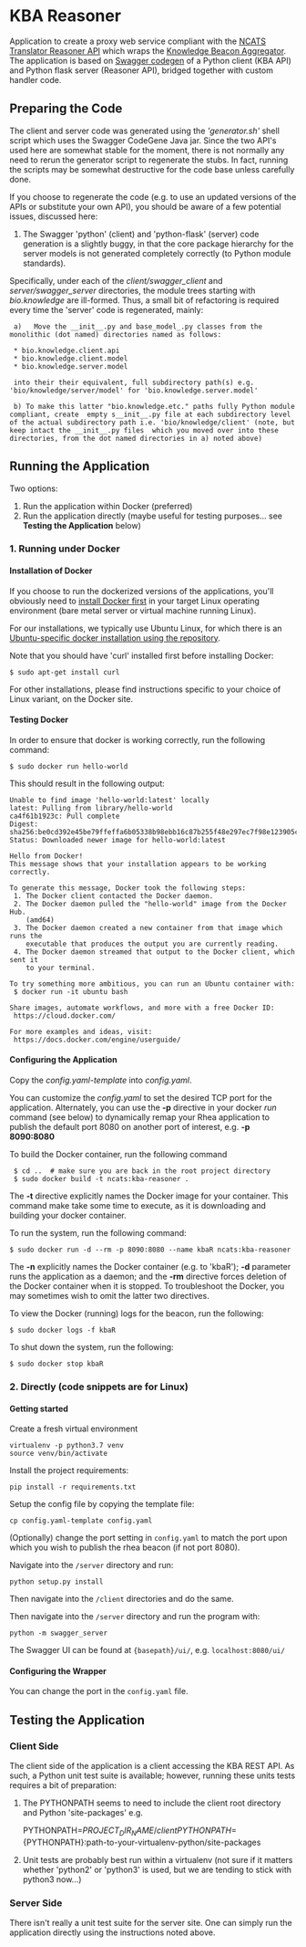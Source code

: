 # KBA Reasoner

Application to create a proxy web service compliant with the [NCATS Translator Reasoner API](https://github.com/NCATS-Tangerine/NCATS-ReasonerStdAPI) which wraps the [Knowledge Beacon Aggregator](https://github.com/NCATS-Tangerine/beacon-aggregator).  The application is based on [Swagger codegen](https://swagger.io/docs/open-source-tools/swagger-codegen/) of a Python client (KBA API) and Python flask server (Reasoner API), bridged together with custom handler code.

## Preparing the Code

The client and server code was generated using the *'generator.sh'* shell script which uses the Swagger CodeGene Java jar. Since the two API's used here are somewhat stable for the moment, there is not normally any need to rerun the generator script to regenerate the stubs. In fact, running the scripts may be somewhat destructive for the code base unless carefully done.

If you choose to regenerate the code (e.g. to use an updated versions of the APIs or substitute your own API), you should be aware of a few potential issues, discussed here:

1. The Swagger 'python' (client) and 'python-flask' (server) code generation is a slightly buggy, in that the core package hierarchy for the server models is not generated completely correctly (to Python module standards).

Specifically, under each of the *client/swagger_client* and *server/swagger_server* directories, the module trees starting with *bio.knowledge* are ill-formed. Thus, a small bit of refactoring is required every time the 'server' code is regenerated, mainly:

     a)   Move the __init__.py and base_model_.py classes from the monolithic (dot named) directories named as follows:
     
     * bio.knowledge.client.api
     * bio.knowledge.client.model
     * bio.knowledge.server.model
     
     into their their equivalent, full subdirectory path(s) e.g. 'bio/knowledge/server/model' for 'bio.knowledge.server.model'
     
     b) To make this latter "bio.knowledge.etc." paths fully Python module compliant, create  empty s__init__.py file at each subdirectory level of the actual subdirectory path i.e. 'bio/knowledge/client' (note, but keep intact the __init__.py files  which you moved over into these directories, from the dot named directories in a) noted above)


## Running the Application

Two options:

1. Run the application within Docker (preferred)
2. Run the application directly (maybe useful for testing purposes... see **Testing the Application** below)

### 1. Running under Docker

#### Installation of Docker

If you choose to run the dockerized versions of the applications, you'll obviously need to [install Docker first](https://docs.docker.com/engine/installation/) in your target Linux operating environment (bare metal server or virtual machine running Linux).

For our installations, we typically use Ubuntu Linux, for which there is an [Ubuntu-specific docker installation using the repository](https://docs.docker.com/engine/installation/linux/docker-ce/ubuntu/#install-using-the-repository).

Note that you should have 'curl' installed first before installing Docker:

```
$ sudo apt-get install curl
```

For other installations, please find instructions specific to your choice of Linux variant, on the Docker site.

#### Testing Docker

In order to ensure that docker is working correctly, run the following command:

```
$ sudo docker run hello-world
```

This should result in the following output:
```
Unable to find image 'hello-world:latest' locally
latest: Pulling from library/hello-world
ca4f61b1923c: Pull complete
Digest: sha256:be0cd392e45be79ffeffa6b05338b98ebb16c87b255f48e297ec7f98e123905c
Status: Downloaded newer image for hello-world:latest

Hello from Docker!
This message shows that your installation appears to be working correctly.

To generate this message, Docker took the following steps:
 1. The Docker client contacted the Docker daemon.
 2. The Docker daemon pulled the "hello-world" image from the Docker Hub.
    (amd64)
 3. The Docker daemon created a new container from that image which runs the
    executable that produces the output you are currently reading.
 4. The Docker daemon streamed that output to the Docker client, which sent it
    to your terminal.

To try something more ambitious, you can run an Ubuntu container with:
 $ docker run -it ubuntu bash

Share images, automate workflows, and more with a free Docker ID:
 https://cloud.docker.com/

For more examples and ideas, visit:
 https://docs.docker.com/engine/userguide/
```
#### Configuring the Application

Copy the *config.yaml-template* into *config.yaml*.

You can customize the *config.yaml* to set the desired TCP port for the application. Alternately, you can use the  **-p** directive in your docker *run* command (see below) to dynamically remap your Rhea application to publish the default port 8080 on another port of interest, e.g. **-p 8090:8080** 

To build the Docker container, run the following command

```
 $ cd ..  # make sure you are back in the root project directory
 $ sudo docker build -t ncats:kba-reasoner .
```

The **-t** directive explicitly names the Docker image for your container.  This command make take some time to execute, as it is downloading and building your docker container.

To run the system, run the following command:

```
$ sudo docker run -d --rm -p 8090:8080 --name kbaR ncats:kba-reasoner
```

The **-n** explicitly names the Docker container (e.g. to 'kbaR'); **-d** parameter runs the application as a daemon; and the **-rm** directive forces deletion of the Docker container when it is stopped. To troubleshoot the Docker, you may sometimes wish to omit the latter two directives.

To view the Docker (running) logs for the beacon, run the following:

```
$ sudo docker logs -f kbaR
```

To shut down the system, run the following:

```
$ sudo docker stop kbaR
```

### 2. Directly (code snippets are for Linux)

#### Getting started

Create a fresh virtual environment
```
virtualenv -p python3.7 venv
source venv/bin/activate
```

Install the project requirements:
```
pip install -r requirements.txt
```

Setup the config file by copying the template file:
```
cp config.yaml-template config.yaml
``` 
(Optionally) change the port setting in `config.yaml` to match the port upon which you wish to publish the rhea beacon (if not port 8080).

Navigate into the `/server` directory and run:
```
python setup.py install
```

Then navigate into the `/client` directories and do the same.

Then navigate into the `/server` directory and run the program with:
```
python -m swagger_server
```

The Swagger UI can be found at `{basepath}/ui/`, e.g. `localhost:8080/ui/`

#### Configuring the Wrapper

You can change the port in the `config.yaml` file.

## Testing the Application

### Client Side

The client side of the application is a client accessing the KBA REST API. As such, a Python unit test suite is available; however, running these units tests requires a bit of preparation:

1. The PYTHONPATH seems to need to include the client root directory and Python 'site-packages' e.g.

	 PYTHONPATH=${PROJECT_DIR_NAME}/client
	 PYTHONPATH=${PYTHONPATH}:path-to-your-virtualenv-python/site-packages

2. Unit tests are probably best run within a virtualenv (not sure if it matters whether 'python2' or 'python3' is used, but we are tending to stick with python3 now...)


### Server Side

There isn't really a unit test suite for the server site. One can simply run the application directly using the instructions noted above.
